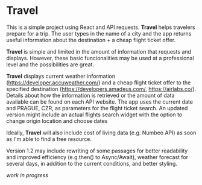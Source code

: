 # Travel

This is a simple project using React and API requests. **Travel** helps travelers prepare for a trip. The user types in the name of a city and the app returns useful information about the destination + a cheap flight ticket offer.

**Travel** is simple and limited in the amount of information that requests and displays. However, these basic funcionalities may be used at a professional level and the possibilities are great. 

**Travel** displays current weather information (https://developer.accuweather.com/) and a cheap flight ticket offer to the specified destination (https://developers.amadeus.com/, https://airlabs.co/). Details about how the information is retrieved or the amount of data available can be found on each API website. The app uses the current date and PRAGUE, CZR, as parameters for the flight ticket search. An updated version might include an actual flights search widget with the option to change origin location and choose dates

Ideally, **Travel** will also include cost of living data (e.g. Numbeo API) as soon as I'm able to find a free resource.

Version 1.2 may include rewriting of some passages for better readability and improved efficiency (e.g.then() to Async/Await), weather forecast for several days, in addition to the current conditions, and better styling. 

*work in progress*
